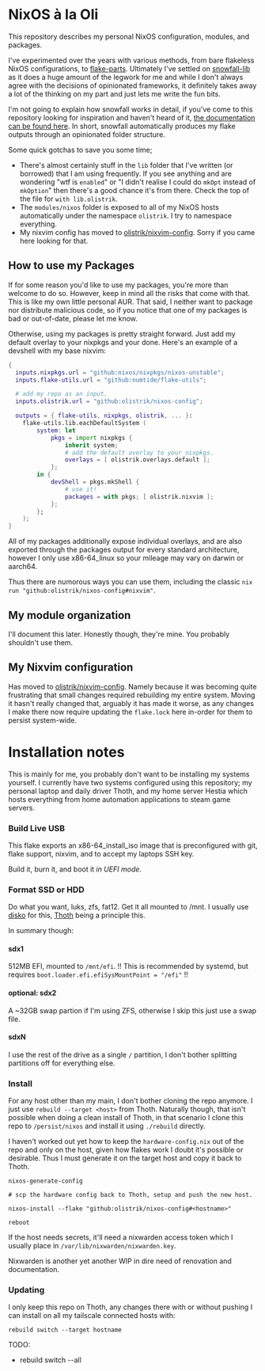 
# NixOS à la Oli

This repository describes my personal NixOS configuration, modules, and
packages.

I've experimented over the years with various methods, from bare flakeless
NixOS configurations, to [flake-parts](https://flake.parts/). Ultimately I've
settled on [snowfall-lib](https://github.com/snowfallorg/lib) as it does a huge
amount of the legwork for me and while I don't always agree with the decisions
of opinionated frameworks, it definitely takes away a lot of the thinking on my
part and just lets me write the fun bits.

I'm not going to explain how snowfall works in detail, if you've come to this
repository looking for inspiration and haven't heard of it, [the documentation
can be found here](https://snowfall.org/guides/lib/quickstart/). In short,
snowfall automatically produces my flake outputs through an opinionated folder
structure. 

Some quick gotchas to save you some time;

- There's almost certainly stuff in the `lib` folder that I've written (or
borrowed) that I am using frequently. If you see anything and are wondering
"wtf is `enabled`" or "I didn't realise I could do `mkOpt` instead of
`mkOption`" then there's a good chance it's from there. Check the top of the
file for `with lib.olistrik`.
- The `modules/nixos` folder is exposed to all of my NixOS hosts automatically
under the namespace `olistrik`. I try to namespace everything.
- My nixvim config has moved to
[olistrik/nixvim-config](https://github.com/olistrik/nixvim-config). Sorry if
you came here looking for that. 


## How to use my Packages

If for some reason you'd like to use my packages, you're more than welcome to
do so. However, keep in mind all the risks that come with that. This is like my
own little personal AUR. That said, I neither want to package nor distribute
malicious code, so if you notice that one of my packages is bad or out-of-date,
please let me know.

Otherwise, using my packages is pretty straight forward. Just add my default
overlay to your nixpkgs and your done. Here's an example of a devshell with my
base nixvim:

```nix
{
  inputs.nixpkgs.url = "github:nixos/nixpkgs/nixos-unstable";
  inputs.flake-utils.url = "github:numtide/flake-utils";

  # add my repo as an input.
  inputs.olistrik.url = "github:olistrik/nixos-config";

  outputs = { flake-utils, nixpkgs, olistrik, ... }: 
    flake-utils.lib.eachDefaultSystem (
        system: let
            pkgs = import nixpkgs {
                inherit system; 
                # add the default overlay to your nixpkgs.
                overlays = [ olistrik.overlays.default ];
            }; 
        in {
            devShell = pkgs.mkShell {
                # use it! 
                packages = with pkgs; [ olistrik.nixvim ];
            };
        };
    );
}
```

All of my packages additionally expose individual overlays, and are also
exported through the packages output for every standard architecture, however I
only use x86-64_linux so your mileage may vary on darwin or aarch64.

Thus there are numorous ways you can use them, including the classic `nix run "github:olistrik/nixos-config#nixvim"`.

## My module organization

I'll document this later. Honestly though, they're mine. You probably shouldn't
use them.

## My Nixvim configuration 

Has moved to
[olistrik/nixvim-config](https://github.com/olistrik/nixvim-config). Namely
because it was becoming quite frustrating that small changes required
rebuilding my entire system. Moving it hasn't really changed that, arguably it
has made it worse, as any changes I make there now require updating the
`flake.lock` here in-order for them to persist system-wide.

# Installation notes

This is mainly for me, you probably don't want to be installing my systems
yourself. I currently have two systems configured using this repository; my
personal laptop and daily driver Thoth, and my home server Hestia which hosts
everything from home automation applications to steam game servers.

### Build Live USB

This flake exports an x86-64_install_iso image that is preconfigured with git,
flake support, nixvim, and to accept my laptops SSH key.

Build it, burn it, and boot it _in UEFI mode_. 

### Format SSD or HDD

Do what you want, luks, zfs, fat12. Get it all mounted to /mnt. I usually use 
[disko](https://github.com/nix-community/disko) for this, [Thoth](./systems/x86_64-linux/thoth/disko-configuration.nix) being a principle this.

In summary though:

#### sdx1 

512MB EFI, mounted to `/mnt/efi`. 
!! This is recommended by systemd, but requires `boot.loader.efi.efiSysMountPoint = "/efi"` !!

#### optional: sdx2

A ~32GB swap partion if I'm using ZFS, otherwise I skip this just use a swap file.

#### sdxN

I use the rest of the drive as a single `/` partition, I don't bother splitting 
partitions off for everything else.

### Install

For any host other than my main, I don't bother cloning the repo anymore. I
just use `rebuild --target <host>` from Thoth. Naturally though, that isn't
possible when doing a clean install of Thoth, in that scenario I clone this
repo to `/persist/nixos` and install it using `./rebuild` directly.


I haven't worked out yet how to keep the `hardware-config.nix` out of the repo
and only on the host, given how flakes work I doubt it's possible or desirable.
Thus I must generate it on the target host and copy it back to Thoth.

```
nixos-generate-config

# scp the hardware config back to Thoth, setup and push the new host.

nixos-install --flake "github:olistrik/nixos-config#<hostname>"

reboot
```

If the host needs secrets, it'll need a nixwarden access token which I usually
place in `/var/lib/nixwarden/nixwarden.key`.

Nixwarden is another yet another WIP in dire need of renovation and documentation.

### Updating

I only keep this repo on Thoth, any changes there with or without pushing I can
install on all my tailscale connected hosts with:

```
rebuild switch --target hostname
```

TODO: 

- rebuild switch --all

